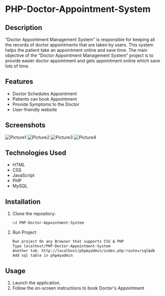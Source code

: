 # PHP-Doctor-Appointment-System

## Description
“Doctor Appointment Management System” is responsible for keeping all the records of doctor appointments that are taken by users. This system helps the patient take an appointment online and save time. 
The main objective of the “Doctor Appointment Management System” project is to provide easier doctor appointment and gets appointment online which save lots of time.

## Features
- Doctor Schedules Appointment
- Patients can book Appointment
- Provide Symptoms to the Doctor
- User-friendly website

## Screenshots
![Picture1](Picture1.png)
![Picture2](Picture4.png)
![Picture3](Picture2.png)
![Picture4](Picture3.png)

## Technologies Used
- HTML
- CSS
- JavaScript
- PHP
- MySQL

## Installation
1. Clone the repository:
   ```bash
   cd PHP-Doctor-Appointment-System
   
   ```
2. Run Project
   ```bash
   Run project On any Browser that supports CSS & PHP
   Type localhost/PHP-Doctor-Appointment-System
   Another tab- http://localhost/phpmyadmin/index.php?route=/sql&db
   Add sql table in phpmyadmin
   ```
## Usage
1. Launch the application.
2. Follow the on-screen instructions to book Doctor's Appointment
